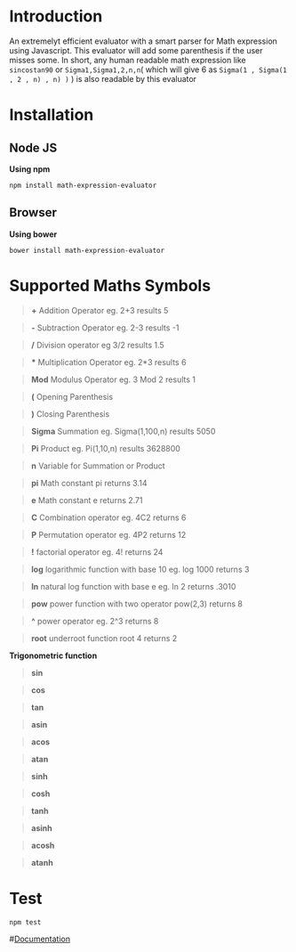 # Introduction

An extremelyt efficient evaluator with a smart parser for Math expression using Javascript. This evaluator will add some parenthesis if the user misses some. In short, any human readable math expression like `sincostan90` or `Sigma1,Sigma1,2,n,n`( which will give 6 as `Sigma(1 , Sigma(1 , 2 , n) , n) )` ) is also readable by this evaluator

# Installation
## Node JS
 **Using npm** 

    npm install math-expression-evaluator

## Browser
 **Using bower**

    bower install math-expression-evaluator
# Supported Maths Symbols

> **+**   Addition Operator eg. 2+3 results 5

> **-**   Subtraction Operator eg. 2-3 results -1

> **/**   Division operator eg 3/2 results 1.5 

> **\***   Multiplication Operator eg. 2*3 results 6

> **Mod**   Modulus Operator eg. 3 Mod 2 results 1

> **(**   Opening Parenthesis

> **)**   Closing Parenthesis

> **Sigma**   Summation eg. Sigma(1,100,n) results 5050

> **Pi**   Product eg. Pi(1,10,n) results 3628800

> **n**   Variable for Summation or Product

> **pi**   Math constant pi returns 3.14

> **e**   Math constant e returns 2.71

> **C**   Combination operator eg. 4C2 returns 6

> **P**   Permutation operator eg. 4P2 returns 12

> **!**   factorial operator eg. 4! returns 24

> **log**   logarithmic function with base 10 eg. log 1000 returns 3

> **ln**   natural log function with base e eg. ln 2 returns .3010 

> **pow**   power function with two operator pow(2,3) returns 8

> **^**   power operator eg. 2^3 returns 8

> **root**   underroot function root 4 returns 2

**Trigonometric function**

> **sin** 

> **cos**

> **tan**

> **asin**

> **acos**

> **atan**

> **sinh**

> **cosh**

> **tanh**

> **asinh**

> **acosh**

> **atanh**

# Test

    npm test

#[Documentation](http://ankit31894.github.io/math-expression-evaluator/)
